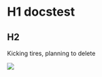 # H1 docstest

## H2 

Kicking tires, planning to delete

[![](http://img.youtube.com/vi/icvZ4d5Yu8c/0.jpg)](http://www.youtube.com/watch?v=icvZ4d5Yu8c "Testing video embedding")
